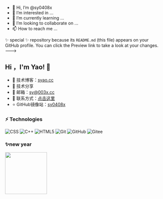 - 👋 Hi, I’m @sy0408x
- 👀 I’m interested in ...
- 🌱 I’m currently learning ...
- 💞️ I’m looking to collaborate on ...
- 📫 How to reach me ...

✨ special ✨ repository because its `README.md` (this file) appears on your GitHub profile.
You can click the Preview link to take a look at your changes.
--->
## Hi ，I'm Yao! :wave:    

- 🏡 技术博客：<a href="https://syao.cc" target="_blank">syao.cc</a>   
- 🌱 技术分享
- 💬 邮箱：sy@003x.cc
- 🤔 联系方式：<a href="http://wpa.qq.com/msgrd?v=3&uin=5921397&site=qq&menu=yes" target="_blank">点击这里</a>   
- ⭐️ GitHub镜像站：<a href="https://github.com/sy0408x" target="_blank">sy0408x</a>   



### ⚡ Technologies  

![CSS](https://img.shields.io/badge/-C-00599C?style=flat-square&logo=C)
![C++](https://img.shields.io/badge/-C++-00599C?style=flat-square&logo=C)
![HTML5](https://img.shields.io/badge/-HTML5-E34F26?style=flat-square&logo=html5&logoColor=white)
![Git](https://img.shields.io/badge/-Git-black?style=flat-square&logo=git)
![GitHub](https://img.shields.io/badge/-GitHub-181717?style=flat-square&logo=github)
![Gitee](https://img.shields.io/badge/-Gitee-181717?style=flat-square&logo=gitee)  

###   

###  ✨new year  

<img align="" height="137px" src="https://github-readme-stats.vercel.app/api?username=hacv&hide_title=true&hide_border=true&show_icons=true&include_all_commits=true&line_height=21&bg_color=0,EC6C6C,FFD479,FFFC79,73FA79&theme=graywhite&locale=cn" />
